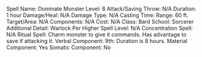 
Spell Name: Dominate Monster
Level: 8
Attack/Saving Throw: N/A
Duration: 1 hour
Damage/Heal: N/A
Damage Type: N/A
Casting Time: 
Range: 60 ft.
Target/Area: N/A
Components: N/A
Cost: N/A
Class: Bard
School:  Sorcerer
Additional Detail:  Warlock
Per Higher Spell Level: N/A
Concentration Spell: N/A
Ritual Spell: Charm monster to give it commands. Has advantage to save if attacking it.
Verbal Component: 9th: Duration is 8 hours.
Material Component: Yes
Somatic Component: No
